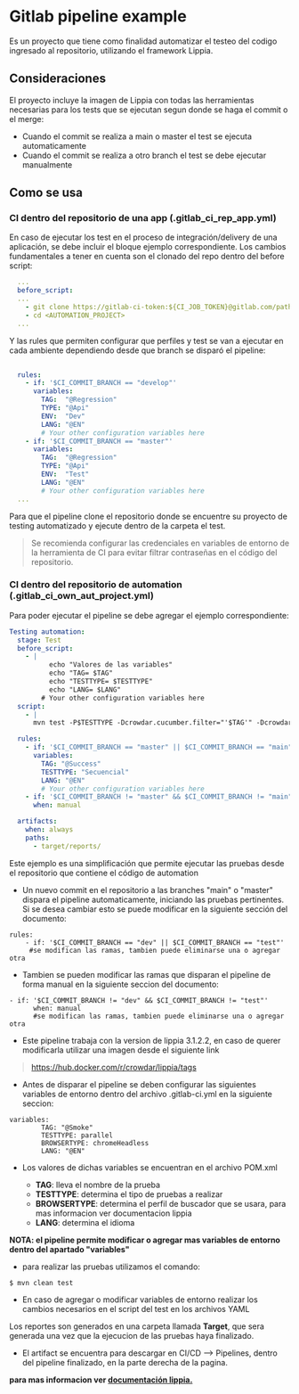 # Gitlab pipeline example

 Es un proyecto que tiene como finalidad automatizar el testeo del codigo ingresado al repositorio, utilizando el framework Lippia.

## Consideraciones

El proyecto incluye la imagen de Lippia con todas las herramientas necesarias para los tests que se ejecutan segun donde se haga el commit o el merge:

- Cuando el commit se realiza a main o master el test se ejecuta automaticamente
- Cuando el commit se realiza a otro branch el test se debe ejecutar manualmente

## Como se usa

### CI dentro del repositorio de una app (.gitlab_ci_rep_app.yml)

En caso de ejecutar los test en el proceso de integración/delivery de una aplicación, se debe incluir el bloque ejemplo correspondiente.
Los cambios fundamentales a tener en cuenta son el clonado del repo dentro del before script:

```yaml
  ...
  before_script:
  ...
    - git clone https://gitlab-ci-token:${CI_JOB_TOKEN}@gitlab.com/path/to/your/<AUTOMATION_PROJECT>.git"
    - cd <AUTOMATION_PROJECT>
  ...

```
Y las rules que permiten configurar que perfiles y test se van a ejecutar en cada ambiente dependiendo desde que branch se disparó el pipeline: 

```yaml
  
  rules:
    - if: '$CI_COMMIT_BRANCH == "develop"'
      variables:
        TAG:  "@Regression"
        TYPE: "@Api"
        ENV:  "Dev"
        LANG: "@EN"
        # Your other configuration variables here
    - if: '$CI_COMMIT_BRANCH == "master"'
      variables:
        TAG:  "@Regression"
        TYPE: "@Api"
        ENV:  "Test"
        LANG: "@EN"
        # Your other configuration variables here
  ...

```

Para que el pipeline clone el repositorio donde se encuentre su proyecto de testing automatizado y ejecute dentro de la carpeta el test.

> Se recomienda configurar las credenciales en variables de entorno de la herramienta de CI para evitar filtrar contraseñas en el código del repositorio.

### CI dentro del repositorio de automation (.gitlab_ci_own_aut_project.yml)

Para poder ejecutar el pipeline se debe agregar el ejemplo correspondiente:

```yaml
Testing automation:
  stage: Test
  before_script:
    - |   
          echo "Valores de las variables"
          echo "TAG= $TAG"
          echo "TESTTYPE= $TESTTYPE"
          echo "LANG= $LANG"
        # Your other configuration variables here
  script:
    - | 
      mvn test -P$TESTTYPE -Dcrowdar.cucumber.filter="'$TAG'" -Dcrowdar.cucumber.filter.language="'$LANG'"

  rules:
    - if: '$CI_COMMIT_BRANCH == "master" || $CI_COMMIT_BRANCH == "main"'
      variables:
        TAG: "@Success"
        TESTTYPE: "Secuencial"
        LANG: "@EN"
        # Your other configuration variables here
    - if: '$CI_COMMIT_BRANCH != "master" && $CI_COMMIT_BRANCH != "main"'
      when: manual

  artifacts:
    when: always
    paths:
      - target/reports/

```

Este ejemplo es una simplificación que permite ejecutar las pruebas desde el repositorio que contiene el código de automation

* Un nuevo commit en el repositorio a las branches "main" o "master" dispara el pipeline automaticamente, iniciando las pruebas pertinentes. Si se desea cambiar esto se puede modificar en la siguiente sección del documento:

```
rules:
    - if: '$CI_COMMIT_BRANCH == "dev" || $CI_COMMIT_BRANCH == "test"'
     #se modifican las ramas, tambien puede eliminarse una o agregar otra
```
* Tambien se pueden modificar las ramas que disparan el pipeline de forma manual en la siguiente seccion del documento:

```
- if: '$CI_COMMIT_BRANCH != "dev" && $CI_COMMIT_BRANCH != "test"'
      when: manual
      #se modifican las ramas, tambien puede eliminarse una o agregar otra
```

* Este pipeline trabaja con la version de lippia 3.1.2.2, en caso de querer modificarla utilizar una imagen desde el siguiente link

> https://hub.docker.com/r/crowdar/lippia/tags


- Antes de disparar el pipeline se deben configurar las siguientes variables de entorno dentro del archivo .gitlab-ci.yml en la siguiente seccion:

```
variables:
        TAG: "@Smoke"
        TESTTYPE: parallel
        BROWSERTYPE: chromeHeadless
        LANG: "@EN"
```

- Los valores de dichas variables se encuentran en el archivo POM.xml

  * **TAG**: lleva el nombre de la prueba
  * **TESTTYPE**:  determina el tipo de pruebas a realizar
  * **BROWSERTYPE**: determina el perfil de buscador que se usara, para mas informacion ver documentacion lippia 
  * **LANG**: determina el idioma
  
**NOTA:  el pipeline permite modificar o agregar mas variables de entorno dentro del apartado "variables"**

* para realizar las pruebas utilizamos el comando: 
```
$ mvn clean test
```
* En caso de agregar o modificar variables de entorno realizar los cambios necesarios en el script del test en los archivos YAML

Los reportes son generados en una carpeta llamada **Target**, que sera generada una vez que la ejecucion de las pruebas haya finalizado.

* El artifact se encuentra para descargar en CI/CD --> Pipelines, dentro del pipeline finalizado, en la parte derecha de la pagina.


**para mas informacion ver [documentación lippia.](https://github.com/Crowdar/lippia-web-sample-project#getting-started "documentación lippia.")**
